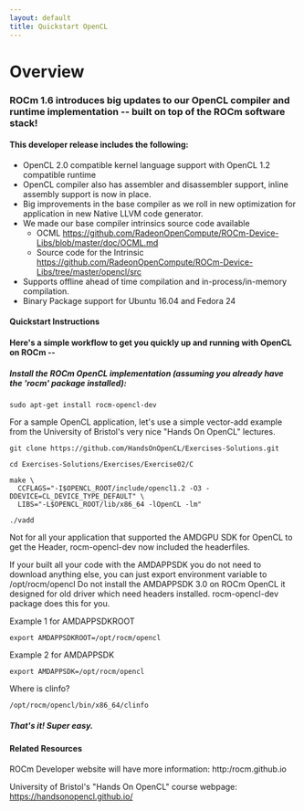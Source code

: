 ```yaml
---
layout: default
title: Quickstart OpenCL 
---
```


# Overview

### ROCm 1.6 introduces big updates to our OpenCL compiler and runtime implementation -- built on top of the ROCm software stack!

#### This developer release includes the following:

* OpenCL 2.0 compatible kernel language support with OpenCL 1.2 compatible runtime
* OpenCL compiler also has assembler and disassembler support,  inline assembly support is now in place. 
* Big improvements in the base compiler as we roll in new optimization for application in new Native LLVM code generator. 
* We made our base compiler intrinsics source code available
  * OCML https://github.com/RadeonOpenCompute/ROCm-Device-Libs/blob/master/doc/OCML.md
  * Source code for the Intrinsic https://github.com/RadeonOpenCompute/ROCm-Device-Libs/tree/master/opencl/src
* Supports offline ahead of time compilation and in-process/in-memory compilation.
* Binary Package support for Ubuntu  16.04 and Fedora 24

#### Quickstart Instructions

#### Here's a simple workflow to get you quickly up and running with OpenCL on ROCm --

##### Install the ROCm OpenCL implementation (assuming you already have the 'rocm' package installed):

```shell
sudo apt-get install rocm-opencl-dev
```

For a sample OpenCL application, let's use a simple vector-add example from the University of Bristol's very nice "Hands On OpenCL" lectures.

```shell
git clone https://github.com/HandsOnOpenCL/Exercises-Solutions.git

cd Exercises-Solutions/Exercises/Exercise02/C

make \
  CCFLAGS="-I$OPENCL_ROOT/include/opencl1.2 -O3 -DDEVICE=CL_DEVICE_TYPE_DEFAULT" \
  LIBS="-L$OPENCL_ROOT/lib/x86_64 -lOpenCL -lm"

./vadd
```
Not for all your application that supported the AMDGPU SDK for OpenCL to get the Header,  rocm-opencl-dev now included the headerfiles. 

If your built all your code with the AMDAPPSDK you do not need to download anything else,  you can just export environment variable to  /opt/rocm/opencl    Do not install the AMDAPPSDK 3.0  on ROCm OpenCL it designed for old driver which need headers installed.  rocm-opencl-dev package does this for you. 

Example 1 for AMDAPPSDKROOT
```shell
export AMDAPPSDKROOT=/opt/rocm/opencl 
```
Example 2 for AMDAPPSDK
```shell
export AMDAPPSDK=/opt/rocm/opencl
```
Where is clinfo? 
```shell
/opt/rocm/opencl/bin/x86_64/clinfo 
```

##### That's it!  Super easy.

#### Related Resources

ROCm Developer website will have more information: http:/rocm.github.io

University of Bristol's "Hands On OpenCL" course webpage:  https://handsonopencl.github.io/
